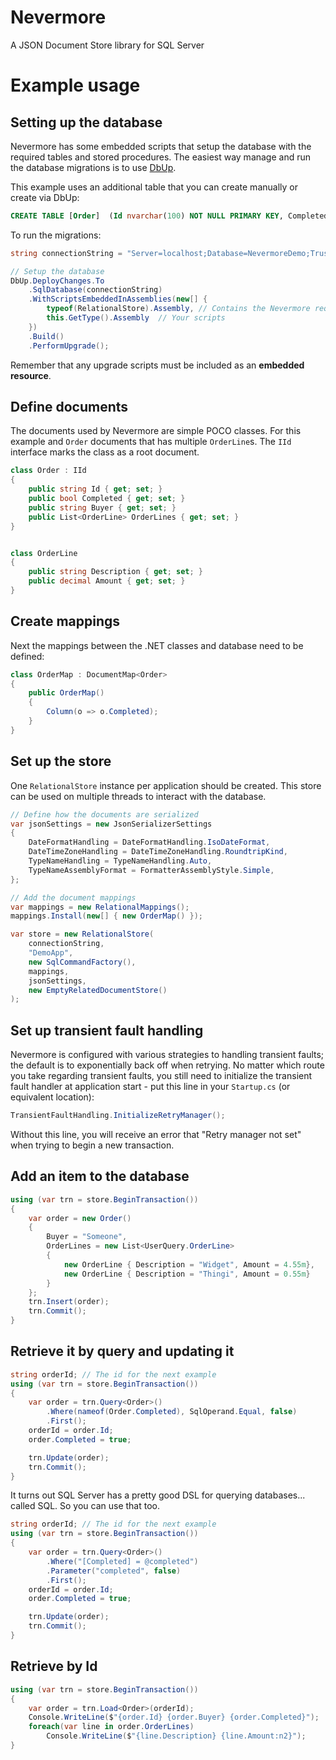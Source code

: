 # Nevermore
A JSON Document Store library for SQL Server


# Example usage
## Setting up the database

Nevermore has some embedded scripts that setup the database with the required tables
and stored procedures. The easiest way manage and run the database migrations
is to use [DbUp](https://github.com/DbUp/DbUp). 

This example uses an additional table that you can create manually or create via DbUp:

```sql
CREATE TABLE [Order]  (Id nvarchar(100) NOT NULL PRIMARY KEY, Completed bit not null, JSON nvarchar(max) not null) 
```

To run the migrations:
```csharp
string connectionString = "Server=localhost;Database=NevermoreDemo;Trusted_Connection=True";

// Setup the database
DbUp.DeployChanges.To
    .SqlDatabase(connectionString)
    .WithScriptsEmbeddedInAssemblies(new[] { 
        typeof(RelationalStore).Assembly, // Contains the Nevermore required script
        this.GetType().Assembly  // Your scripts
    })
    .Build()
    .PerformUpgrade();
```

Remember that any upgrade scripts must be included as an **embedded resource**.

## Define documents
The documents used by Nevermore are simple POCO classes. For this example and `Order` documents
that has multiple `OrderLine`s. The `IId` interface marks the class as a root document.

```csharp
class Order : IId
{
    public string Id { get; set; }
    public bool Completed { get; set; }
    public string Buyer { get; set; }
    public List<OrderLine> OrderLines { get; set; }
}


class OrderLine
{
    public string Description { get; set; }
    public decimal Amount { get; set; }
}
```

## Create mappings
Next the mappings between the .NET classes and database need to be defined:

```csharp
class OrderMap : DocumentMap<Order>
{
    public OrderMap()
    {
        Column(o => o.Completed);
    }
}
```

## Set up the store
One `RelationalStore` instance per application should be created. This store can
be used on multiple threads to interact with the database.

```csharp
// Define how the documents are serialized
var jsonSettings = new JsonSerializerSettings
{
    DateFormatHandling = DateFormatHandling.IsoDateFormat,
    DateTimeZoneHandling = DateTimeZoneHandling.RoundtripKind,
    TypeNameHandling = TypeNameHandling.Auto,
    TypeNameAssemblyFormat = FormatterAssemblyStyle.Simple,
};

// Add the document mappings
var mappings = new RelationalMappings();
mappings.Install(new[] { new OrderMap() });

var store = new RelationalStore(
    connectionString,
    "DemoApp",
    new SqlCommandFactory(), 
    mappings,
    jsonSettings,
    new EmptyRelatedDocumentStore()
);
```

## Set up transient fault handling
Nevermore is configured with various strategies to handling transient faults; the default is to exponentially back off when retrying. No matter which route you take regarding transient faults, you still need to initialize the transient fault handler at application start - put this line in your `Startup.cs` (or equivalent location):

```csharp
TransientFaultHandling.InitializeRetryManager();
```

Without this line, you will receive an error that "Retry manager not set" when trying to begin a new transaction.

## Add an item to the database

```csharp
using (var trn = store.BeginTransaction())
{
    var order = new Order()
    {
        Buyer = "Someone",
        OrderLines = new List<UserQuery.OrderLine>
        {
            new OrderLine { Description = "Widget", Amount = 4.55m},
            new OrderLine { Description = "Thingi", Amount = 0.55m}
        }
    };
    trn.Insert(order);
    trn.Commit();
}
```

## Retrieve it by query and updating it

```csharp
string orderId; // The id for the next example
using (var trn = store.BeginTransaction())
{
    var order = trn.Query<Order>()
        .Where(nameof(Order.Completed), SqlOperand.Equal, false)
        .First();
    orderId = order.Id;
    order.Completed = true;

    trn.Update(order);
    trn.Commit();
}
```

It turns out SQL Server has a pretty good DSL for querying databases... called SQL. So you can use that too. 

```csharp
string orderId; // The id for the next example
using (var trn = store.BeginTransaction())
{
    var order = trn.Query<Order>()
        .Where("[Completed] = @completed")
        .Parameter("completed", false) 
        .First();
    orderId = order.Id;
    order.Completed = true;

    trn.Update(order);
    trn.Commit();
}
```

## Retrieve by Id
```csharp
using (var trn = store.BeginTransaction())
{
    var order = trn.Load<Order>(orderId);
    Console.WriteLine($"{order.Id} {order.Buyer} {order.Completed}");
    foreach(var line in order.OrderLines)
        Console.WriteLine($"{line.Description} {line.Amount:n2}");
}
```
